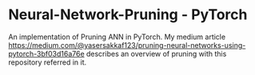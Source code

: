 # Neural-Network-Pruning - PyTorch

An implementation of Pruning ANN in PyTorch.
My medium article https://medium.com/@yasersakkaf123/pruning-neural-networks-using-pytorch-3bf03d16a76e describes an overview of pruning with this repository referred in it. 
